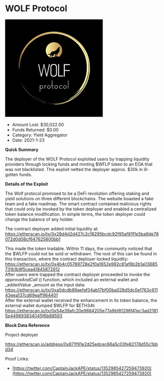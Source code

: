 # WOLF Protocol
![WOLF Protocol](/rektimages/WOLF-Protocol.png)
- Amount Lost: $30,022.00
- Funds Returned: $0.00
- Category: Yield Aggregator
- Date: 2021-1-23

**Quick Summary**

The deployer of the WOLF Protocol exploited users by trapping liquidity providers through locking funds and minting $WFLP token to an EOA that was not blacklisted. This exploit netted the deployer approx. $30k in ill-gotten funds.

  


 **Details of the Exploit**

The Wolf protocol promised to be a DeFi revolution offering staking and yield solutions on three different blockchains. The website boasted a fake team and a fake roadmap. The smart contract contained malicious rights that could only be invoked by the token deployer and enabled a centralized token balance modification. In simple terms, the token deployer could change the balance of any holder.

The contract deployer added initial liquidity at:  
https://etherscan.io/tx/0x28d4d2d427c2c18295bcdc92f95af81f1e5ba9de78072d0d08cf647625800bb1

This made the token tradable. Within 11 days, the community noticed that the $WLFP could not be sold or withdrawn. The root of this can be found in this transaction, where the contract deployer locked liquidity:  
https://etherscan.io/tx/0x4b4c05789728e2f0a1652e992c81af6b2b1a03685731b1b9f5cea41845872912  
After users were trapped the contract deployer proceeded to invoke the _approveAndCall_ () function, which included an external wallet and _addedValue  _amount as the input data:  
https://etherscan.io/tx/0xa0dcdb89aefaf04ab17bf00ba028d5dc0ef763c61143eea137cd69eaff964401  
After the external wallet received the enhancement in its token balance, the external wallet dumped $WLFP for $ETH34t:  
https://etherscan.io/tx/0x54e39afc20e9884205e77a9bf81296f41ec3ad21815e449693834045f6b88593

  


 **Block Data Reference**

Project deployer

https://etherscan.io/address/0x871f91e2d25edcec66a5c03fe82178d55c1bbd34

  



Proof Links:
- [https://twitter.com/CaptainJackAPE/status/1352985427259473920](https://twitter.com/CaptainJackAPE/status/1352985427259473920)


